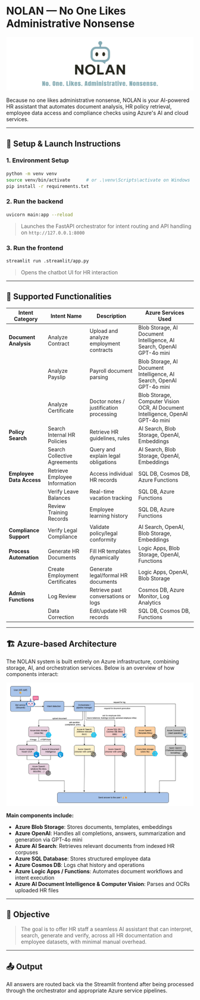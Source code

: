 # NOLAN — No One Likes Administrative Nonsense

![NOLAN Banner](./assets/banner_nolan.jpg)

Because no one likes administrative nonsense, NOLAN is your AI-powered HR assistant that automates document analysis, HR policy retrieval, employee data access and compliance checks using Azure's AI and cloud services.

---

## 🔧 Setup & Launch Instructions

### 1. Environment Setup

```bash
python -m venv venv
source venv/bin/activate      # or .\venv\Scripts\activate on Windows
pip install -r requirements.txt
```

### 2. Run the backend

```bash
uvicorn main:app --reload
```

> Launches the FastAPI orchestrator for intent routing and API handling on `http://127.0.0.1:8000`

### 3. Run the frontend

```bash
streamlit run .streamlit/app.py
```

> Opens the chatbot UI for HR interaction

---

## 🧠 Supported Functionalities

| Intent Category          | Intent Name                        | Description                                                  | Azure Services Used                                                                                 |
|--------------------------|------------------------------------|--------------------------------------------------------------|------------------------------------------------------------------------------------------------------|
| **Document Analysis**    | Analyze Contract                   | Upload and analyze employment contracts                      | Blob Storage, AI Document Intelligence, AI Search, OpenAI GPT-4o mini                                |
|                          | Analyze Payslip                    | Payroll document parsing                                     | Blob Storage, AI Document Intelligence, AI Search, OpenAI GPT-4o mini                                |
|                          | Analyze Certificate                | Doctor notes / justification processing                      | Blob Storage, Computer Vision OCR, AI Document Intelligence, OpenAI GPT-4o mini                      |
| **Policy Search**        | Search Internal HR Policies        | Retrieve HR guidelines, rules                                | AI Search, Blob Storage, OpenAI, Embeddings                                                          |
|                          | Search Collective Agreements       | Query and explain legal obligations                          | AI Search, Blob Storage, OpenAI, Embeddings                                                          |
| **Employee Data Access** | Retrieve Employee Information      | Access individual HR records                                 | SQL DB, Cosmos DB, Azure Functions                                                                   |
|                          | Verify Leave Balances              | Real-time vacation tracking                                  | SQL DB, Azure Functions                                                                              |
|                          | Review Training Records            | Employee learning history                                    | SQL DB, Azure Functions                                                                              |
| **Compliance Support**   | Verify Legal Compliance            | Validate policy/legal conformity                             | AI Search, OpenAI, Blob Storage, Embeddings                                                          |
| **Process Automation**   | Generate HR Documents              | Fill HR templates dynamically                                | Logic Apps, Blob Storage, OpenAI, Functions                                                          |
|                          | Create Employment Certificates     | Generate legal/formal HR documents                           | Logic Apps, OpenAI, Blob Storage                                                                     |
| **Admin Functions**      | Log Review                         | Retrieve past conversations or logs                          | Cosmos DB, Azure Monitor, Log Analytics                                                              |
|                          | Data Correction                    | Edit/update HR records                                       | SQL DB, Cosmos DB, Functions                                                                         |

---

## 🏗️ Azure-based Architecture

The NOLAN system is built entirely on Azure infrastructure, combining storage, AI, and orchestration services. Below is an overview of how components interact:

![NOLAN Architecture](./assets/NOLAN_diagram.jpg)

**Main components include:**

- **Azure Blob Storage**: Stores documents, templates, embeddings
- **Azure OpenAI**: Handles all completions, answers, summarization and generation via GPT-4o mini
- **Azure AI Search**: Retrieves relevant documents from indexed HR corpuses
- **Azure SQL Database**: Stores structured employee data
- **Azure Cosmos DB**: Logs chat history and operations
- **Azure Logic Apps / Functions**: Automates document workflows and intent execution
- **Azure AI Document Intelligence & Computer Vision**: Parses and OCRs uploaded HR files

---

## 🎯 Objective

> The goal is to offer HR staff a seamless AI assistant that can interpret, search, generate and verify, across all HR documentation and employee datasets, with minimal manual overhead.

---

## 📤 Output

All answers are routed back via the Streamlit frontend after being processed through the orchestrator and appropriate Azure service pipelines.
